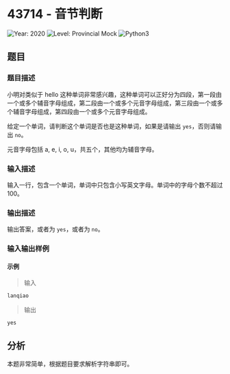 # 43714 - 音节判断

![Year: 2020](https://img.shields.io/badge/Year-2020-white)
![Level: Provincial Mock](https://img.shields.io/badge/Level-Provincial%20Mock-blue)
![Python3](https://img.shields.io/badge/Python3-AC-green)

## 题目

### 题目描述

小明对类似于 hello 这种单词非常感兴趣，这种单词可以正好分为四段，第一段由一个或多个辅音字母组成，第二段由一个或多个元音字母组成，第三段由一个或多个辅音字母组成，第四段由一个或多个元音字母组成。

给定一个单词，请判断这个单词是否也是这种单词，如果是请输出 `yes`，否则请输出 `no`。

元音字母包括 a, e, i, o, u，共五个，其他均为辅音字母。

### 输入描述

输入一行，包含一个单词，单词中只包含小写英文字母。单词中的字母个数不超过 100。

### 输出描述

输出答案，或者为 `yes`，或者为 `no`。

### 输入输出样例

#### 示例

> 输入

```txt
lanqiao
```

> 输出

```txt
yes
```

## 分析

本题非常简单，根据题目要求解析字符串即可。
